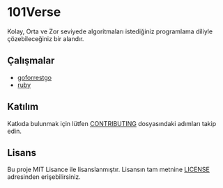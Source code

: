 # 101Verse
Kolay, Orta ve Zor seviyede algoritmaları istediğiniz programlama diliyle çözebileceğiniz bir alandır.

## Çalışmalar

- [goforrestgo](goforestgo/README.md)
- [ruby](ruby/README.md)

## Katılım
Katkıda bulunmak için lütfen [CONTRIBUTING](CONTRIBUTING.md) dosyasındaki adımları takip edin.

## Lisans
Bu proje MIT Lisance ile lisanslanmıştır. Lisansın tam metnine [LICENSE](LICENSE.md) adresinden erişebilirsiniz.